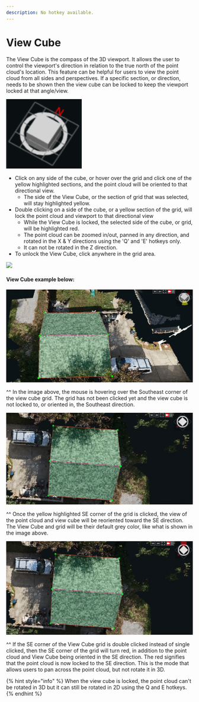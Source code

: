 ```yaml
---
description: No hotkey available.
---
```


# View Cube

The View Cube is the compass of the 3D viewport. It allows the user to control the viewport's direction in relation to the true north of the point cloud's location. This feature can be helpful for users to view the point cloud from all sides and perspectives. If a specific section, or direction, needs to be shown then the view cube can be locked to keep the viewport locked at that angle/view.

![](.gitbook/assets/viewcube-icon_nothing-selected.png)

* Click on any side of the cube, or hover over the grid and click one of the yellow highlighted sections, and the point cloud will be oriented to that directional view.
  * The side of the View Cube, or the section of grid that was selected, will stay highlighted yellow.
* Double clicking on a side of the cube, or a yellow section of the grid, will lock the point cloud and viewport to that directional view
  * While the View Cube is locked, the selected side of the cube, or grid, will be highlighted red.
  * The point cloud can be zoomed in/out, panned in any direction, and rotated in the X & Y directions using the 'Q' and 'E' hotkeys only.
  * It can not be rotated in the Z direction.
* To unlock the View Cube, click anywhere in the grid area.

![](.gitbook/assets/vc.gif)

#### View Cube example below:

![](.gitbook/assets/assets_-lfyx_82cnbwixe7tysa_-lqp8nuw0n7e8o-yt2_c_-lqpavjiii-khozaw9bs_viewcube_seyellowhover_project18139.gif)

^^ In the image above, the mouse is hovering over the Southeast corner of the view cube grid. The grid has not been clicked yet and the view cube is not locked to, or oriented in, the Southeast direction.

![](.gitbook/assets/vc2.png)

^^ Once the yellow highlighted SE corner of the grid is clicked, the view of the point cloud and view cube will be reoriented toward the SE direction. The View Cube and grid will be their default grey color, like what is shown in the image above.

![](.gitbook/assets/vc3.png)

^^ If the SE corner of the View Cube grid is double clicked instead of single clicked, then the SE corner of the grid will turn red, in addition to the point cloud and View Cube being oriented in the SE direction. The red signifies that the point cloud is now locked to the SE direction. This is the mode that allows users to pan across the point cloud, but not rotate it in 3D.

{% hint style="info" %}
When the view cube is locked, the point cloud can't be rotated in 3D but it can still be rotated in 2D using the Q and E hotkeys.
{% endhint %}

